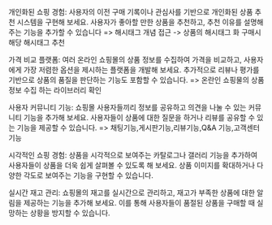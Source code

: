 개인화된 쇼핑 경험: 사용자의 이전 구매 기록이나 관심사를 기반으로 개인화된 상품 추천 시스템을 구현해 보세요. 사용자가 좋아할 만한 상품을 추천하고, 추천 이유를 설명해주는 기능을 추가할 수 있습니다
=> 해시태그 개념 접근 -> 상품의 해시태그 화 구매시 해당 해시태그 추천

가격 비교 플랫폼: 여러 온라인 쇼핑몰의 상품 정보를 수집하여 가격을 비교하고, 사용자에게 가장 저렴한 옵션을 제시하는 플랫폼을 개발해 보세요. 추가적으로 리뷰나 평가를 기반으로 상품의 품질을 판단하는 기능도 포함할 수 있습니다.
=> 온란인 쇼핑물의 상품정보 수집 하는 라이브러리 확인

사용자 커뮤니티 기능: 쇼핑몰 사용자들끼리 정보를 공유하고 의견을 나눌 수 있는 커뮤니티 기능을 추가해 보세요. 사용자들이 상품에 대한 질문을 하거나 리뷰를 공유할 수 있는 기능을 제공할 수 있습니다.
=> 채팅기능,게시판기능,리뷰기능,Q&A 기능,고객센터 기능

시각적인 쇼핑 경험: 상품을 시각적으로 보여주는 카탈로그나 갤러리 기능을 추가하여 사용자들이 상품을 더욱 쉽게 살펴볼 수 있도록 해 보세요. 상품 이미지를 확대하거나 다양한 각도로 보여주는 기능을 구현할 수 있습니다.

실시간 재고 관리: 쇼핑몰의 재고를 실시간으로 관리하고, 재고가 부족한 상품에 대한 알림을 제공하는 기능을 추가해 보세요. 이를 통해 사용자들이 품절된 상품을 구매할 때 실망하는 상황을 방지할 수 있습니다.
